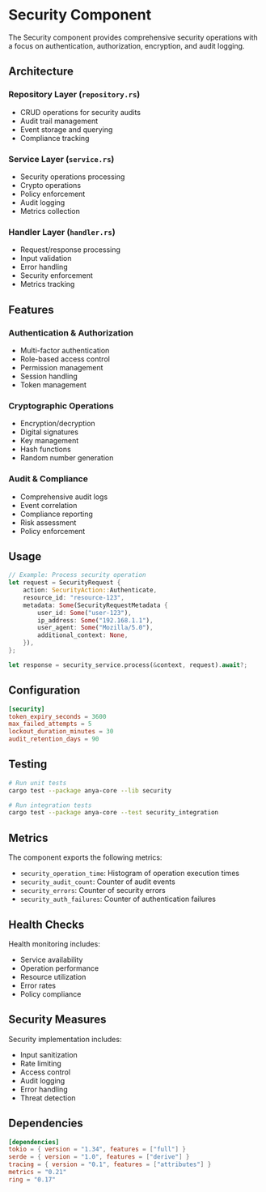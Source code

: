 # Security Component

The Security component provides comprehensive security operations with a focus on authentication, authorization, encryption, and audit logging.

## Architecture

### Repository Layer (`repository.rs`)
- CRUD operations for security audits
- Audit trail management
- Event storage and querying
- Compliance tracking

### Service Layer (`service.rs`)
- Security operations processing
- Crypto operations
- Policy enforcement
- Audit logging
- Metrics collection

### Handler Layer (`handler.rs`)
- Request/response processing
- Input validation
- Error handling
- Security enforcement
- Metrics tracking

## Features

### Authentication & Authorization
- Multi-factor authentication
- Role-based access control
- Permission management
- Session handling
- Token management

### Cryptographic Operations
- Encryption/decryption
- Digital signatures
- Key management
- Hash functions
- Random number generation

### Audit & Compliance
- Comprehensive audit logs
- Event correlation
- Compliance reporting
- Risk assessment
- Policy enforcement

## Usage

```rust
// Example: Process security operation
let request = SecurityRequest {
    action: SecurityAction::Authenticate,
    resource_id: "resource-123",
    metadata: Some(SecurityRequestMetadata {
        user_id: Some("user-123"),
        ip_address: Some("192.168.1.1"),
        user_agent: Some("Mozilla/5.0"),
        additional_context: None,
    }),
};

let response = security_service.process(&context, request).await?;
```

## Configuration

```toml
[security]
token_expiry_seconds = 3600
max_failed_attempts = 5
lockout_duration_minutes = 30
audit_retention_days = 90
```

## Testing

```bash
# Run unit tests
cargo test --package anya-core --lib security

# Run integration tests
cargo test --package anya-core --test security_integration
```

## Metrics

The component exports the following metrics:
- `security_operation_time`: Histogram of operation execution times
- `security_audit_count`: Counter of audit events
- `security_errors`: Counter of security errors
- `security_auth_failures`: Counter of authentication failures

## Health Checks

Health monitoring includes:
- Service availability
- Operation performance
- Resource utilization
- Error rates
- Policy compliance

## Security Measures

Security implementation includes:
- Input sanitization
- Rate limiting
- Access control
- Audit logging
- Error handling
- Threat detection

## Dependencies

```toml
[dependencies]
tokio = { version = "1.34", features = ["full"] }
serde = { version = "1.0", features = ["derive"] }
tracing = { version = "0.1", features = ["attributes"] }
metrics = "0.21"
ring = "0.17"
```
